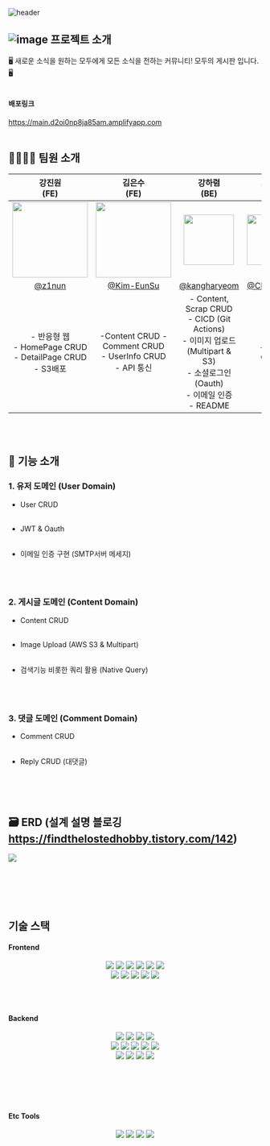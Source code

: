 ![header](https://capsule-render.vercel.app/api?type=waving&&color=timeGradient&height=300&section=header&text=Every%20Board&fontSize=90&animation=twinkling&desc=모두의_게시판&descAlign=68&descAlignY=65&)

## ![image](https://avatars.githubusercontent.com/u/132429955?s=200&v=4) **프로젝트 소개**

🖥️ 새로운 소식을 원하는 모두에게 모든 소식을 전하는 커뮤니티! 모두의 게시판 입니다. 🖥️
<br></br>
#### 배포링크
https://main.d2oi0np8ja85am.amplifyapp.com 
<br></br>

## 👨‍👩‍👧‍👦 **팀원 소개**
|강진원<br>(FE)</br>|김은수<br>(FE)</br>|강하렴<br>(BE)</br>|최유진<br>(BE)</br>|안서희<br>(BE)</br>|  
|:---:|:---:|:---:|:---:|:---:|
|<img src="https://avatars.githubusercontent.com/u/89727516?s=100&v=4" width=150>|<img src="https://avatars.githubusercontent.com/u/106465014?v=4" width=150>|<img src="https://avatars.githubusercontent.com/u/108250233?v=4" width=100>|<img src="https://avatars.githubusercontent.com/u/57933510?s=100&v=4" width=100>|<img src="https://avatars.githubusercontent.com/u/89247924?s=100&v=4" width=140>|
|[@z1nun](https://github.com/z1nun)|[@Kim-EunSu](https://github.com/Kim-EunSu)|[@kangharyeom](https://github.com/kangharyeom)|[@Choiyu330](https://github.com/Choiyu330)|[@eehres](https://github.com/eehres)|
|- 반응형 웹 <br> - HomePage CRUD <br> - DetailPage CRUD <br> - S3배포 |-Content CRUD - Comment CRUD <br> - UserInfo CRUD <br> - API 통신|- Content, Scrap CRUD <br> - CICD (Git Actions) <br> - 이미지 업로드(Multipart & S3) <br> - 소셜로그인(Oauth) <br> - 이메일 인증 <br> - README | - User CRUD <br> |-Comment CRUD |


<br></br>

## 📝 기능 소개
### 1. 유저 도메인 (User Domain)
- User CRUD <br></br>

- JWT & Oauth <br></br>

- 이메일 인증 구현 (SMTP서버 메세지) <br></br>
<br></br>
### 2. 게시글 도메인 (Content Domain)
- Content CRUD <br></br>

- Image Upload (AWS S3 & Multipart) <br></br>

- 검색기능 비롯한 쿼리 활용 (Native Query) <br></br>
<br></br>
### 3. 댓글 도메인 (Comment Domain)
- Comment CRUD <br></br>

- Reply CRUD (대댓글) <br></br>

<br></br>

## 🗃 ERD (설계 설명 블로깅 https://findthelostedhobby.tistory.com/142)

<img src="https://cdn.discordapp.com/attachments/1119084439608238081/1122815186840080445/d85ee10725305ea9.png"> 

<br></br>
<br></br>

## 기술 스택  
  
#### Frontend  

<div align="center">
<img src="https://img.shields.io/badge/javascript-F7DF1E?style=for-the-badge&logo=javascript&logoColor=black"> 
  <img src="https://img.shields.io/badge/html5-E34F26?style=for-the-badge&logo=html5&logoColor=white">  <img src="https://img.shields.io/badge/css-1572B6?style=for-the-badge&logo=css3&logoColor=white">
  <img src="https://img.shields.io/badge/react-61DAFB?style=for-the-badge&logo=react&logoColor=black"> 
 <img src = "https://img.shields.io/badge/Emotion-C570BE?style=for-the-badge&logo=&logoColor=white">
  <img src="https://img.shields.io/badge/Prettier-F7B93E?style=for-the-badge&logo=Prettier&logoColor=black"> <br>
  <img src="https://img.shields.io/badge/Recoil-000000?style=for-the-badge&logo=Recoil&logoColor=white">
  <img src="https://img.shields.io/badge/React Hook Form-EC5990?style=for-the-badge&logo=ReactHookForm&logoColor=white">
  <img src = "https://img.shields.io/badge/Axios-181717?style=for-the-badge&logo=Axios&logoColor=white">
  <img src="https://img.shields.io/badge/ESLint-4B32C3?style=for-the-badge&logo=ESLint&logoColor=white">
  <img src="https://img.shields.io/badge/Amazon S3-9999FF?style=for-the-badge&logo=Amazon S3&logoColor=white">
</div>

<br></br>

#### Backend  

<div align="center">
<img src="https://img.shields.io/badge/java-007396?style=for-the-badge&logo=java&logoColor=white"> <img src="https://img.shields.io/badge/spring boot-6DB33F?style=for-the-badge&logo=spring boot&logoColor=white"> <img src="https://img.shields.io/badge/Spring Data JPA-6DB33F?style=for-the-badge&logo=Spring Data JPA&logoColor=white"> <img src="https://img.shields.io/badge/Spring Security-6DB33F?style=for-the-badge&logo=Spring Security&logoColor=white"> <br>
<img src="https://img.shields.io/badge/JWT-000000?style=for-the-badge&logo=JWT&logoColor=white"> <img src="https://img.shields.io/badge/Redis-DC382D?style=for-the-badge&logo=Redis&logoColor=white"> <img src="https://img.shields.io/badge/H2 DB-02303A?style=for-the-badge&logo=H2 DB&logoColor=white"> <img src="https://img.shields.io/badge/LOMBOK-FF5722?style=for-the-badge&logo=LOMBOK&logoColor=white"> <img src="https://img.shields.io/badge/gradle-02303A?style=for-the-badge&logo=gradle&logoColor=white"><br> <img src="https://img.shields.io/badge/Amazon EC2-FF9900?style=for-the-badge&logo=Amazon EC2&logoColor=white"/>  <img src="https://img.shields.io/badge/Amazon RDS-527FFF?style=for-the-badge&logo=Amazon RDS&logoColor=white"/> <img src="https://img.shields.io/badge/Amazon S3-9999FF?style=for-the-badge&logo=Amazon S3&logoColor=white"> <img src="https://img.shields.io/badge/MySQL-4479A1?style=for-the-badge&logo=MySQL&logoColor=white">
</div>
  
<br></br>
<br></br>
  
#### Etc Tools  

<div align="center">
<img src="https://img.shields.io/badge/github-181717?style=for-the-badge&logo=github&logoColor=white">  <img src="https://img.shields.io/badge/git-F05032?style=for-the-badge&logo=git&logoColor=white">  <img src="https://img.shields.io/badge/notion-000000?style=for-the-badge&logo=notion&logoColor=white"> <img src="https://img.shields.io/badge/discord-5865F2?style=for-the-badge&logo=discord&logoColor=white">
</div>
